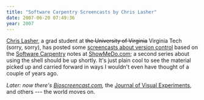 ```yaml
---
title: "Software Carpentry Screencasts by Chris Lasher"
date: 2007-06-20 07:49:36
year: 2007
---
```

<a href="http://www.gotgenes.com">Chris Lasher</a>, a grad student at <strike>the University of Virginia</strike> Virginia Tech (sorry, sorry), has posted some <a href="http://showmedo.com/videos/series?name=bfNi2X3Xg">screencasts about version control</a> based on the <a href="http://swc.scipy.org">Software Carpentry</a> notes at <a href="http://www.showmedo.com">ShowMeDo.com</a>; a second series about using the shell should be up shortly.  It's just plain cool to see the material picked up and carried forward in ways I wouldn't even have thought of a couple of years ago.

<em>Later: now there's <a href="http://www.bioscreencast.com">Bioscreencast.com</a>, </em> the <a href="http://www.jove.com/">Journal of Visual Experiments</a>, and others --- the world moves on.
